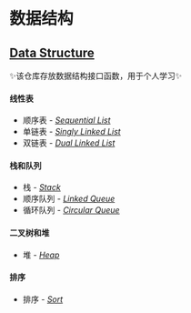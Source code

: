 # 数据结构
## [Data Structure](https://github.com/AkashiNeko/DataStructure)

✨该仓库存放数据结构接口函数，用于个人学习✨

#### 线性表
- 顺序表 - *[Sequential List](https://github.com/AkashiNeko/DataStructure/tree/main/Sequential_List)*
- 单链表 - *[Singly Linked List](https://github.com/AkashiNeko/DataStructure/tree/main/Singly_Linked_List)*
- 双链表 - *[Dual Linked List](https://github.com/AkashiNeko/DataStructure/tree/main/Dual_Linked_List)*

#### 栈和队列
- 栈 - *[Stack](https://github.com/AkashiNeko/DataStructure/tree/main/Stack)*
- 顺序队列 - *[Linked Queue](https://github.com/AkashiNeko/DataStructure/tree/main/Linked_Queue)*
- 循环队列 - *[Circular Queue](https://github.com/AkashiNeko/DataStructure/tree/main/Circular_Queue)*

#### 二叉树和堆
- 堆 - *[Heap](https://github.com/AkashiNeko/DataStructure/tree/main/Heap)*

#### 排序
- 排序 - *[Sort](https://github.com/AkashiNeko/DataStructure/blob/main/Sort)*